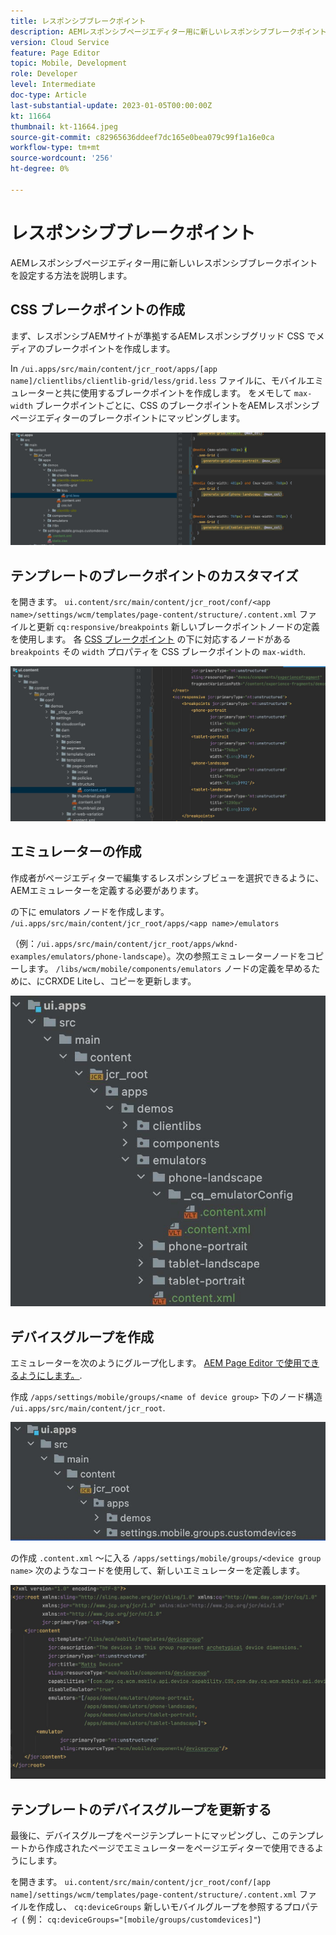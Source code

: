 ```yaml
---
title: レスポンシブブレークポイント
description: AEMレスポンシブページエディター用に新しいレスポンシブブレークポイントを設定する方法を説明します。
version: Cloud Service
feature: Page Editor
topic: Mobile, Development
role: Developer
level: Intermediate
doc-type: Article
last-substantial-update: 2023-01-05T00:00:00Z
kt: 11664
thumbnail: kt-11664.jpeg
source-git-commit: c82965636ddeef7dc165e0bea079c99f1a16e0ca
workflow-type: tm+mt
source-wordcount: '256'
ht-degree: 0%

---
```



# レスポンシブブレークポイント

AEMレスポンシブページエディター用に新しいレスポンシブブレークポイントを設定する方法を説明します。

## CSS ブレークポイントの作成

まず、レスポンシブAEMサイトが準拠するAEMレスポンシブグリッド CSS でメディアのブレークポイントを作成します。

In `/ui.apps/src/main/content/jcr_root/apps/[app name]/clientlibs/clientlib-grid/less/grid.less` ファイルに、モバイルエミュレーターと共に使用するブレークポイントを作成します。 をメモして `max-width` ブレークポイントごとに、CSS のブレークポイントをAEMレスポンシブページエディターのブレークポイントにマッピングします。

![新しいレスポンシブブレークポイントの作成](./assets/responsive-breakpoints/create-new-breakpoints.jpg)

## テンプレートのブレークポイントのカスタマイズ

を開きます。 `ui.content/src/main/content/jcr_root/conf/<app name>/settings/wcm/templates/page-content/structure/.content.xml` ファイルと更新 `cq:responsive/breakpoints` 新しいブレークポイントノードの定義を使用します。 各 [CSS ブレークポイント](#create-new-css-breakpoints) の下に対応するノードがある `breakpoints` その `width` プロパティを CSS ブレークポイントの `max-width`.

![テンプレートのレスポンシブブレークポイントのカスタマイズ](./assets/responsive-breakpoints/customize-template-breakpoints.jpg)

## エミュレーターの作成

作成者がページエディターで編集するレスポンシブビューを選択できるように、AEMエミュレーターを定義する必要があります。

の下に emulators ノードを作成します。 `/ui.apps/src/main/content/jcr_root/apps/<app name>/emulators`

（例：`/ui.apps/src/main/content/jcr_root/apps/wknd-examples/emulators/phone-landscape`）。次の参照エミュレーターノードをコピーします。 `/libs/wcm/mobile/components/emulators` ノードの定義を早めるために、にCRXDE Liteし、コピーを更新します。

![新しいエミュレーターの作成](./assets/responsive-breakpoints/create-new-emulators.jpg)

## デバイスグループを作成

エミュレーターを次のようにグループ化します。 [AEM Page Editor で使用できるようにします。](#update-the-templates-device-group).

作成 `/apps/settings/mobile/groups/<name of device group>` 下のノード構造 `/ui.apps/src/main/content/jcr_root`.

![新しいデバイスグループを作成](./assets/responsive-breakpoints/create-new-device-group.jpg)

の作成 `.content.xml` ～に入る `/apps/settings/mobile/groups/<device group name>` 次のようなコードを使用して、新しいエミュレーターを定義します。

![新しいデバイスを作成](./assets/responsive-breakpoints/create-new-device.jpg)

## テンプレートのデバイスグループを更新する

最後に、デバイスグループをページテンプレートにマッピングし、このテンプレートから作成されたページでエミュレーターをページエディターで使用できるようにします。

を開きます。 `ui.content/src/main/content/jcr_root/conf/[app name]/settings/wcm/templates/page-content/structure/.content.xml` ファイルを作成し、 `cq:deviceGroups` 新しいモバイルグループを参照するプロパティ ( 例： `cq:deviceGroups="[mobile/groups/customdevices]"`)
